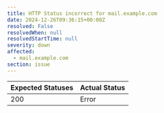 ```yaml
---
title: HTTP Status incorrect for mail.example.com
date: 2024-12-26T09:36:15+00:00Z
resolved: False
resolvedWhen: null
resolvedStartTime: null
severity: down
affected:
  - mail.example.com
section: issue
---
```


| Expected Statuses | Actual Status  |
|-------------------|----------------|
| 200 | Error |
